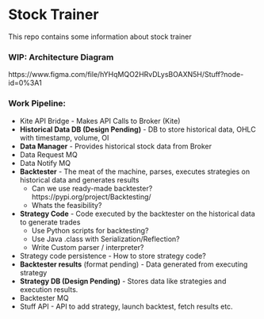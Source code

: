 # Stock Trainer
This repo contains some information about stock trainer

<h3>WIP: Architecture Diagram </h3>
https://www.figma.com/file/hYHqMQO2HRvDLysBOAXN5H/Stuff?node-id=0%3A1

<h3>Work Pipeline:</h3>
<ul>
  <li>Kite API Bridge - Makes API Calls to Broker (Kite)</li>
  <li><strong>Historical Data DB (Design Pending)</strong> - DB to store historical data, OHLC with timestamp, volume, OI</li>
  <li><strong>Data Manager</strong> - Provides historical stock data from Broker</li>
  <li>Data Request MQ</li>
  <li>Data Notify MQ</li>
  <li><strong>Backtester</strong> - The meat of the machine, parses, executes strategies on historical data and generates results
    <ul>
      <li>Can we use ready-made backtester? https://pypi.org/project/Backtesting/</li>
      <li>Whats the feasibility?</li>
    </ul>
  </li>
  <li><strong>Strategy Code</strong> - Code executed by the backtester on the historical data to generate trades
    <ul>
      <li>Use Python scripts for backtesting?</li>
      <li>Use Java .class with Serialization/Reflection?</li>
      <li>Write Custom parser / interpreter?</li>
    </ul>
  </li>
  <li>Strategy code persistence - How to store strategy code?</li>  
  <li><strong>Backtester results</strong> (format pending) - Data generated from executing strategy</li>
  <li><strong>Strategy DB (Design Pending)</strong> - Stores data like strategies and execution results.</li>
  <li>Backtester MQ</li>
  <li>Stuff API - API to add strategy, launch backtest, fetch results etc.</li>
</ul>
